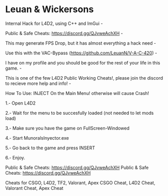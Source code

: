 # Leuan & Wickersons
Internal Hack for L4D2, using C++ and ImGui - 

Public & Safe Cheats: https://discord.gg/QJvweAchXH  - 

This may generate FPS Drop, but it has almost everything a hack need -

Use this with the VAC-Bypass (https://github.com/LeuanN/V-A-C-420)  -

I have on my profile and you should be good for the rest of your life in this game. -

This is one of the few L4D2 Public Working Cheats!, please join the discord to recieve more help and info! -


How To Use:
INJECT On the Main Menu! otherwise will cause Crash!

1.- Open L4D2

2.- Wait for the menu to be succesfully loaded (not needed to let mods load)

3.- Make sure you have the game on FullScreen-Windowed

4.- Start MunoralsInyector.exe

5.- Go back to the game and press INSERT

6.- Enjoy.

Public & Safe Cheats: https://discord.gg/QJvweAchXH
Public & Safe Cheats: https://discord.gg/QJvweAchXH

Cheats for CSGO, L4D2, TF2, Valorant, Apex
CSGO Cheat, L4D2 Cheat, Valorant Cheat, Apex Cheat
